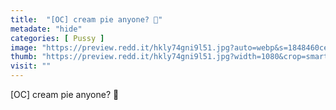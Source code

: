 ```yaml
---
title:  "[OC] cream pie anyone? 🤤"
metadate: "hide"
categories: [ Pussy ]
image: "https://preview.redd.it/hkly74gni9l51.jpg?auto=webp&s=1848460ce33eb794033b53bcc581ca72f4cda874"
thumb: "https://preview.redd.it/hkly74gni9l51.jpg?width=1080&crop=smart&auto=webp&s=574b5f00a131541b4e9a0cc8663727b1f05601ba"
visit: ""
---
```

[OC] cream pie anyone? 🤤
